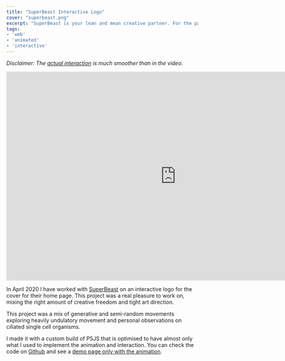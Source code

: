 ```yaml
---
title: "SuperBeast Interactive Logo"
cover: "superbeast.png"
excerpt: "SuperBeast is your lean and mean creative partner. For the past 8 years they've been pioneering and perfecting a radically streamlined way to supercharge their client's marketing."
tags:
- 'web'
- 'animated'
- 'interactive'
---
```


*Disclaimer: The [actual interaction](https://superbeast.herokuapp.com/) is much smoother than in the video.*

<iframe width="890" height="550" src="https://www.youtube-nocookie.com/embed/WqblcNuzV-Y" frameborder="0" allow="accelerometer; autoplay; encrypted-media; gyroscope; picture-in-picture" allowfullscreen></iframe>


In April 2020 I have worked with [SuperBeast](https://superbeast.co) on an interactive logo for the cover for their home page. This project was a real pleasure to work on, mixing the right amount of creative freedom and tight art direction.

This project was a mix of generative and semi-random movements exploring heavily undulatory movement and personal observations on ciliated single cell organisms.

I made it with a custom build of P5JS that is optimised to have almost only what I used to implement the animation and interaction. You can check the code on [Github](https://github.com/murilopolese/superbeast) and see a [demo page only with the animation](https://superbeast.herokuapp.com/).
